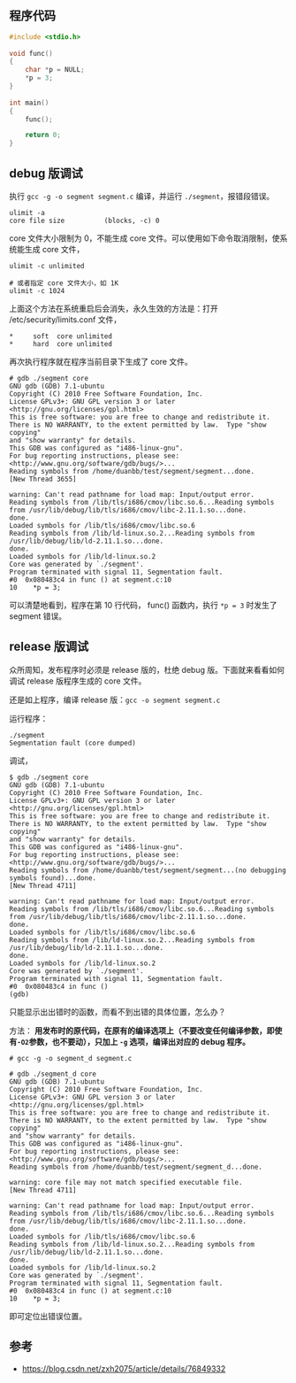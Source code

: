 ## 程序代码

```c++
#include <stdio.h>
  
void func()  
{  
    char *p = NULL;  
    *p = 3;  
}  
  
int main()
{  
    func();

    return 0;  
}  
```

## debug 版调试

执行 `gcc -g -o segment segment.c` 编译，并运行 `./segment`，报错段错误。

```shell
ulimit -a  
core file size          (blocks, -c) 0  
```

core 文件大小限制为 0，不能生成 core 文件。可以使用如下命令取消限制，使系统能生成 core 文件，

```shell
ulimit -c unlimited

# 或者指定 core 文件大小，如 1K
ulimit -c 1024
```

上面这个方法在系统重启后会消失，永久生效的方法是：打开 /etc/security/limits.conf 文件，

```
*     soft  core unlimited
*     hard  core unlimited
```

再次执行程序就在程序当前目录下生成了 core 文件。

```shell
# gdb ./segment core  
GNU gdb (GDB) 7.1-ubuntu  
Copyright (C) 2010 Free Software Foundation, Inc.  
License GPLv3+: GNU GPL version 3 or later <http://gnu.org/licenses/gpl.html>  
This is free software: you are free to change and redistribute it.  
There is NO WARRANTY, to the extent permitted by law.  Type "show copying"  
and "show warranty" for details.  
This GDB was configured as "i486-linux-gnu".  
For bug reporting instructions, please see:  
<http://www.gnu.org/software/gdb/bugs/>...  
Reading symbols from /home/duanbb/test/segment/segment...done.  
[New Thread 3655]  
  
warning: Can't read pathname for load map: Input/output error.  
Reading symbols from /lib/tls/i686/cmov/libc.so.6...Reading symbols from /usr/lib/debug/lib/tls/i686/cmov/libc-2.11.1.so...done.  
done.  
Loaded symbols for /lib/tls/i686/cmov/libc.so.6  
Reading symbols from /lib/ld-linux.so.2...Reading symbols from /usr/lib/debug/lib/ld-2.11.1.so...done.  
done.  
Loaded symbols for /lib/ld-linux.so.2  
Core was generated by `./segment'.  
Program terminated with signal 11, Segmentation fault.  
#0  0x080483c4 in func () at segment.c:10  
10    *p = 3;  
```

可以清楚地看到，程序在第 10 行代码， func() 函数内，执行 `*p = 3` 时发生了 segment 错误。

## release 版调试

众所周知，发布程序时必须是 release 版的，杜绝 debug 版。下面就来看看如何调试 release 版程序生成的 core 文件。

还是如上程序，编译 release 版：`gcc -o segment segment.c`  

运行程序：

```shell
./segment  
Segmentation fault (core dumped)  
```

调试，

```shell
$ gdb ./segment core   
GNU gdb (GDB) 7.1-ubuntu  
Copyright (C) 2010 Free Software Foundation, Inc.  
License GPLv3+: GNU GPL version 3 or later <http://gnu.org/licenses/gpl.html>  
This is free software: you are free to change and redistribute it.  
There is NO WARRANTY, to the extent permitted by law.  Type "show copying"  
and "show warranty" for details.  
This GDB was configured as "i486-linux-gnu".  
For bug reporting instructions, please see:  
<http://www.gnu.org/software/gdb/bugs/>...  
Reading symbols from /home/duanbb/test/segment/segment...(no debugging symbols found)...done.  
[New Thread 4711]  
  
warning: Can't read pathname for load map: Input/output error.  
Reading symbols from /lib/tls/i686/cmov/libc.so.6...Reading symbols from /usr/lib/debug/lib/tls/i686/cmov/libc-2.11.1.so...done.  
done.  
Loaded symbols for /lib/tls/i686/cmov/libc.so.6  
Reading symbols from /lib/ld-linux.so.2...Reading symbols from /usr/lib/debug/lib/ld-2.11.1.so...done.  
done.  
Loaded symbols for /lib/ld-linux.so.2  
Core was generated by `./segment'.  
Program terminated with signal 11, Segmentation fault.  
#0  0x080483c4 in func ()  
(gdb)   
```

只能显示出出错时的函数，而看不到出错的具体位置，怎么办？

方法： **用发布时的原代码，在原有的编译选项上（不要改变任何编译参数，即使有`-O2`参数，也不要动），只加上 `-g` 选项，编译出对应的 debug 程序。**

```shell
# gcc -g -o segment_d segment.c  
```

```shell
# gdb ./segment_d core  
GNU gdb (GDB) 7.1-ubuntu  
Copyright (C) 2010 Free Software Foundation, Inc.  
License GPLv3+: GNU GPL version 3 or later <http://gnu.org/licenses/gpl.html>  
This is free software: you are free to change and redistribute it.  
There is NO WARRANTY, to the extent permitted by law.  Type "show copying"  
and "show warranty" for details.  
This GDB was configured as "i486-linux-gnu".  
For bug reporting instructions, please see:  
<http://www.gnu.org/software/gdb/bugs/>...  
Reading symbols from /home/duanbb/test/segment/segment_d...done.  
  
warning: core file may not match specified executable file.  
[New Thread 4711]  
  
warning: Can't read pathname for load map: Input/output error.  
Reading symbols from /lib/tls/i686/cmov/libc.so.6...Reading symbols from /usr/lib/debug/lib/tls/i686/cmov/libc-2.11.1.so...done.  
done.  
Loaded symbols for /lib/tls/i686/cmov/libc.so.6  
Reading symbols from /lib/ld-linux.so.2...Reading symbols from /usr/lib/debug/lib/ld-2.11.1.so...done.  
done.  
Loaded symbols for /lib/ld-linux.so.2  
Core was generated by `./segment'.  
Program terminated with signal 11, Segmentation fault.  
#0  0x080483c4 in func () at segment.c:10  
10    *p = 3;  
```

即可定位出错误位置。

## 参考

- <https://blog.csdn.net/zxh2075/article/details/76849332>

